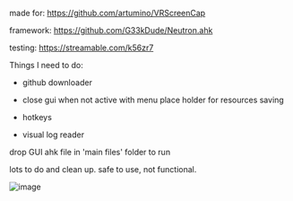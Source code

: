 made for: https://github.com/artumino/VRScreenCap

framework: https://github.com/G33kDude/Neutron.ahk

testing: https://streamable.com/k56zr7

Things I need to do:

- github downloader

- close gui when not active with menu place holder for resources saving

- hotkeys

- visual log reader

drop GUI ahk file in  'main files' folder to run

lots to do and clean up. safe to use, not functional. 

 ![image](https://user-images.githubusercontent.com/98753696/185019642-465f93bc-9319-4d13-8e3e-91a93a8a4358.png)

